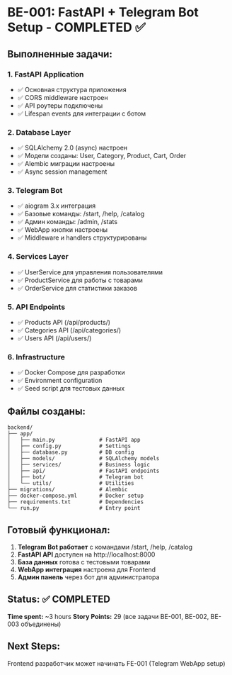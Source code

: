 # BE-001: FastAPI + Telegram Bot Setup - COMPLETED ✅

## Выполненные задачи:

### 1. FastAPI Application
- ✅ Основная структура приложения
- ✅ CORS middleware настроен
- ✅ API роутеры подключены
- ✅ Lifespan events для интеграции с ботом

### 2. Database Layer
- ✅ SQLAlchemy 2.0 (async) настроен
- ✅ Модели созданы: User, Category, Product, Cart, Order
- ✅ Alembic миграции настроены
- ✅ Async session management

### 3. Telegram Bot
- ✅ aiogram 3.x интеграция
- ✅ Базовые команды: /start, /help, /catalog
- ✅ Админ команды: /admin, /stats
- ✅ WebApp кнопки настроены
- ✅ Middleware и handlers структурированы

### 4. Services Layer
- ✅ UserService для управления пользователями
- ✅ ProductService для работы с товарами
- ✅ OrderService для статистики заказов

### 5. API Endpoints
- ✅ Products API (/api/products/)
- ✅ Categories API (/api/categories/)
- ✅ Users API (/api/users/)

### 6. Infrastructure
- ✅ Docker Compose для разработки
- ✅ Environment configuration
- ✅ Seed script для тестовых данных

## Файлы созданы:

```
backend/
├── app/
│   ├── main.py              # FastAPI app
│   ├── config.py            # Settings
│   ├── database.py          # DB config
│   ├── models/              # SQLAlchemy models
│   ├── services/            # Business logic
│   ├── api/                 # FastAPI endpoints
│   ├── bot/                 # Telegram bot
│   └── utils/               # Utilities
├── migrations/              # Alembic
├── docker-compose.yml       # Docker setup
├── requirements.txt         # Dependencies
└── run.py                   # Entry point
```

## Готовый функционал:

1. **Telegram Bot работает** с командами /start, /help, /catalog
2. **FastAPI API** доступен на http://localhost:8000
3. **База данных** готова с тестовыми товарами
4. **WebApp интеграция** настроена для Frontend
5. **Админ панель** через бот для администратора

## Status: ✅ COMPLETED
**Time spent:** ~3 hours
**Story Points:** 29 (все задачи BE-001, BE-002, BE-003 объединены)

## Next Steps:
Frontend разработчик может начинать FE-001 (Telegram WebApp setup)